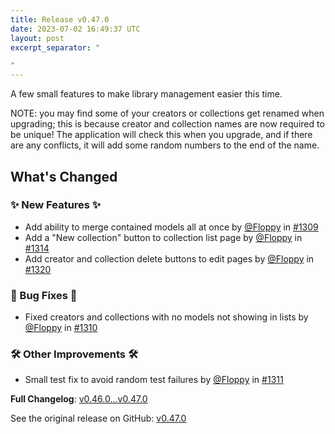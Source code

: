 ```yaml
---
title: Release v0.47.0
date: 2023-07-02 16:49:37 UTC
layout: post
excerpt_separator: "

"
---
```

<!-- Release notes generated using configuration in .github/release.yml at main -->
A few small features to make library management easier this time. 

NOTE: you may find some of your creators or collections get renamed when upgrading; this is because creator and collection names are now required to be unique! The application will check this when you upgrade, and if there are any conflicts, it will add some random numbers to the end of the name.

## What's Changed
### ✨ New Features ✨
* Add ability to merge contained models all at once by [@Floppy](https://github.com/Floppy) in [#1309](https://github.com/Floppy/van_dam/pull/1309)
* Add a "New collection" button to collection list page by [@Floppy](https://github.com/Floppy) in [#1314](https://github.com/Floppy/van_dam/pull/1314)
* Add creator and collection delete buttons to edit pages by [@Floppy](https://github.com/Floppy) in [#1320](https://github.com/Floppy/van_dam/pull/1320)
### 🐛 Bug Fixes 🐛
* Fixed creators and collections with no models not showing in lists by [@Floppy](https://github.com/Floppy) in [#1310](https://github.com/Floppy/van_dam/pull/1310)
### 🛠️ Other Improvements 🛠️
* Small test fix to avoid random test failures by [@Floppy](https://github.com/Floppy) in [#1311](https://github.com/Floppy/van_dam/pull/1311)


**Full Changelog**: [v0.46.0...v0.47.0](https://github.com/Floppy/van_dam/compare/v0.46.0...v0.47.0)

See the original release on GitHub: [v0.47.0](https://github.com/manyfold3d/manyfold/releases/tag/v0.47.0)
